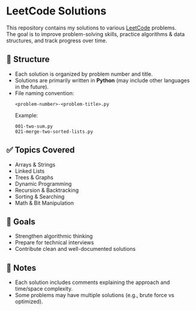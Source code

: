 # LeetCode Solutions

This repository contains my solutions to various [LeetCode](https://leetcode.com/) problems.  
The goal is to improve problem-solving skills, practice algorithms & data structures, and track progress over time.

## 📂 Structure
- Each solution is organized by problem number and title.  
- Solutions are primarily written in **Python** (may include other languages in the future).  
- File naming convention:  
  ```
  <problem-number>-<problem-title>.py
  ```
  Example:  
  ```
  001-two-sum.py
  021-merge-two-sorted-lists.py
  ```

## ✅ Topics Covered
- Arrays & Strings  
- Linked Lists  
- Trees & Graphs  
- Dynamic Programming  
- Recursion & Backtracking  
- Sorting & Searching  
- Math & Bit Manipulation  

## 🚀 Goals
- Strengthen algorithmic thinking  
- Prepare for technical interviews  
- Contribute clean and well-documented solutions  

## 📌 Notes
- Each solution includes comments explaining the approach and time/space complexity.  
- Some problems may have multiple solutions (e.g., brute force vs optimized).  
